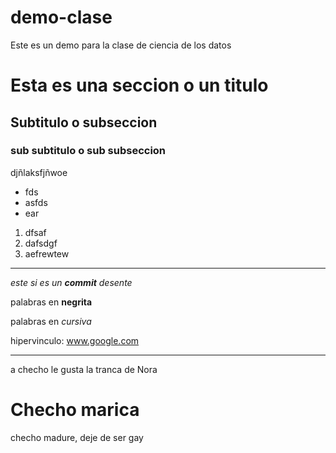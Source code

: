 # demo-clase
Este es un demo para la clase de ciencia de los datos

# Esta es una seccion o un titulo

## Subtitulo o subseccion

### sub subtitulo o sub subseccion

djñlaksfjñwoe


* fds
* asfds
* ear

1. dfsaf
2. dafsdgf
3. aefrewtew

---

*este si es un **commit** desente*

palabras en **negrita**

palabras en *cursiva*

hipervinculo: www.google.com

---

a checho le gusta la tranca de Nora

# Checho marica

checho madure, deje de ser gay
